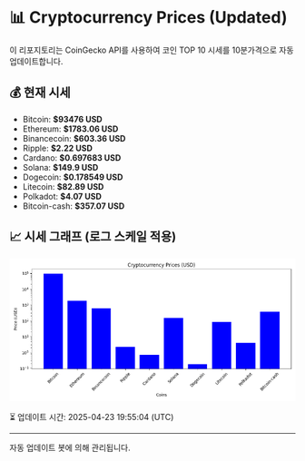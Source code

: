 
# 📊 Cryptocurrency Prices (Updated)

이 리포지토리는 CoinGecko API를 사용하여 코인 TOP 10 시세를 10분가격으로 자동 업데이트합니다.

## 💰 현재 시세
- Bitcoin: **$93476 USD**
- Ethereum: **$1783.06 USD**
- Binancecoin: **$603.36 USD**
- Ripple: **$2.22 USD**
- Cardano: **$0.697683 USD**
- Solana: **$149.9 USD**
- Dogecoin: **$0.178549 USD**
- Litecoin: **$82.89 USD**
- Polkadot: **$4.07 USD**
- Bitcoin-cash: **$357.07 USD**

## 📈 시세 그래프 (로그 스케일 적용)
![Crypto Prices](crypto_prices.png)

⏳ 업데이트 시간: 2025-04-23 19:55:04 (UTC)

---
자동 업데이트 봇에 의해 관리됩니다.
